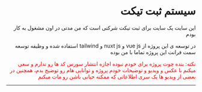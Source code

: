 <html lang="fa" dir="rtl">
    <body>
        <h1>سیستم ثبت تیکت</h1>
        <p>این سایت یک سایت برای ثبت تیکت شرکتی است که من مدتی در اون مشغول به کار بودم</p>
        <p>در توسعه ی این پروژه از vue js و nuxt js و tailwind استفاده شده و وظیفه توسعه سمت فرانت این پروژه تماما با من بوده</p>
        <p style="color: red">نکته: بنده چوت پروژه برای خودم نبوده اجازه انتشار سورس کد ها رو ندارم و سعی میکنم با عکس و ویدیو و توضیحات خودم پروژه و توانایی هام رو توضیح بدم، همچنین در بعضی از ویدیو ها یک سری اطلاعاتی که ممکنه حیانی باشن رو مات میکنم</p>
        <hr>
        <h2></h2>
    </body>
</html>